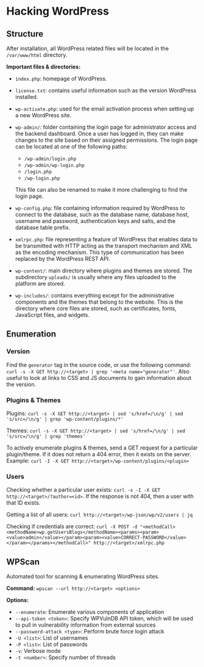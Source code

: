# Hacking WordPress

## Structure
After installation, all WordPress related files will be located in the  ```/var/www/html``` directory.

__Important files & directories:__
- ```index.php```: homepage of WordPress.
- ```license.txt```: contains useful information such as the version WordPress installed.
- ```wp-activate.php```: used for the email activation process when setting up a new WordPress site.
- ```wp-admin/```: folder containing the login page for administrator access and the backend dashboard. Once a user has logged in, they can make changes to the site based on their assigned permissions. The login page can be located at one of the following paths:
    - ```/wp-admin/login.php```
    - ```/wp-admin/wp-login.php```
    - ```/login.php```
    - ```/wp-login.php```
    
    This file can also be renamed to make it more challenging to find the login page.
- ```wp-config.php```: file containing information required by WordPress to connect to the database, such as the database name, database host, username and password, authentication keys and salts, and the database table prefix.
- ```xmlrpc.php```: file representing a feature of WordPress that enables data to be transmitted with HTTP acting as the transport mechanism and XML as the encoding mechanism. This type of communication has been replaced by the WordPress REST API.
- ```wp-content/```: main directory where plugins and themes are stored. The subdirectory ```uploads/``` is usually where any files uploaded to the platform are stored.
- ```wp-includes/```: contains everything except for the administrative components and the themes that belong to the website. This is the directory where core files are stored, such as certificates, fonts, JavaScript files, and widgets.

## Enumeration
### Version
Find the ```generator``` tag in the source code, or use the following command: ```curl -s -X GET http://<target> | grep '<meta name="generator"'```. Also useful to look at links to CSS and JS documents to gain information about the version.

### Plugins & Themes
Plugins: ```curl -s -X GET http://<target> | sed 's/href=/\n/g' | sed 's/src=/\n/g' | grep 'wp-content/plugins/*'```

Themes: ```curl -s -X GET http://<target> | sed 's/href=/\n/g' | sed 's/src=/\n/g' | grep 'themes'```

To actively enumerate plugins & themes, send a GET request for a particular plugin/theme. If it does not return a 404 error, then it exists on the server. Example:  ```curl -I -X GET http://<target>/wp-content/plugins/<plugin>```

### Users
Checking whether a particular user exists: ```curl -s -I -X GET http://<target>/?author=<id>```. If the response is not 404, then a user with that ID exists.

Getting a list of all users: ```curl http://<target>/wp-json/wp/v2/users | jq```

Checking if credentials are correct: ```curl -X POST -d "<methodCall><methodName>wp.getUsersBlogs</methodName><params><param><value>admin</value></param><param><value>CORRECT-PASSWORD</value></param></params></methodCall>" http://<target>/xmlrpc.php```

## WPScan
Automated tool for scanning & enumerating WordPress sites.

__Command:__ ```wpscan --url http://<target> <options>```

__Options:__
- ```--enumerate```: Enumerate various components of application
- ```--api-token <token>```: Specify WPVulnDB API token, which will be used to pull in vulnerability information from external sources
- ```--password-attack <type>```: Perform brute force login attack
- ```-U <list>```: List of usernames
- ```-P <list>```: List of passwords
- ```-v```: Verbose mode
- ```-t <number>```: Specify number of threads
